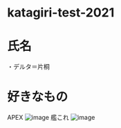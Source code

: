 # katagiri-test-2021
 # 氏名
 
 ・デルタ＝片桐
 
# 好きなもの
 
APEX
![image](https://user-images.githubusercontent.com/72594858/118225488-36244800-b4c0-11eb-98e5-492317ac1484.png)
艦これ
![image](https://user-images.githubusercontent.com/72594858/118225624-6d92f480-b4c0-11eb-8343-ea3382987ff8.png)
